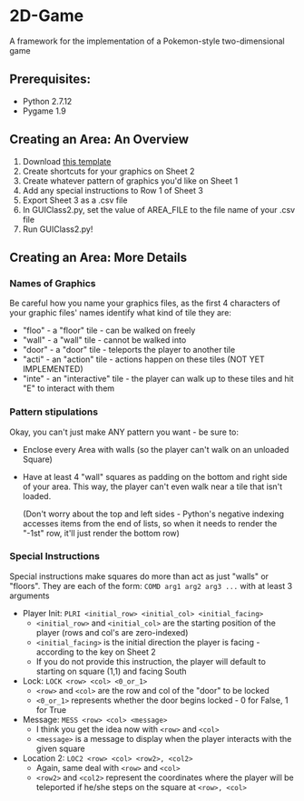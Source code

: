 # 2D-Game
A framework for the implementation of a Pokemon-style two-dimensional game

## Prerequisites:
- Python 2.7.12
- Pygame 1.9

## Creating an Area: An Overview
1) Download [this template](https://docs.google.com/spreadsheets/d/1N7aVqXMlO4WnsL-LR1LV_OpQzQNBnMpR2YgeEsVCMSQ/edit?usp=sharing)
2) Create shortcuts for your graphics on Sheet 2
3) Create whatever pattern of graphics you'd like on Sheet 1
4) Add any special instructions to Row 1 of Sheet 3
5) Export Sheet 3 as a .csv file
6) In GUIClass2.py, set the value of AREA_FILE to the file name of your .csv file
7) Run GUIClass2.py!

## Creating an Area: More Details
### Names of Graphics 
Be careful how you name your graphics files, as the first 4 characters of your graphic files' names identify what kind of tile they are:
  * "floo" - a "floor" tile - can be walked on freely
  * "wall" - a "wall" tile - cannot be walked into
  * "door" - a "door" tile - teleports the player to another tile
  * "acti" - an "action" tile - actions happen on these tiles (NOT YET IMPLEMENTED)
  * "inte" - an "interactive" tile - the player can walk up to these tiles and hit "E" to interact with them
  
### Pattern stipulations
Okay, you can't just make ANY pattern you want - be sure to:
  * Enclose every Area with walls (so the player can't walk on an unloaded Square)
  * Have at least 4 "wall" squares as padding on the bottom and right side of your area. This way, the player can't even walk near a tile that isn't loaded.
  
    (Don't worry about the top and left sides - Python's negative indexing accesses items from the end of lists, so when it needs to render the "-1st" row, it'll just render the bottom row) 
    
### Special Instructions
Special instructions make squares do more than act as just "walls" or "floors".
    They are each of the form: `COMD arg1 arg2 arg3 ...` with at least 3 arguments
  * Player Init: `PLRI <initial_row> <initial_col> <initial_facing>`
    * `<initial_row>` and `<initial_col>` are the starting position of the player (rows and col's are zero-indexed)
    * `<initial_facing>` is the initial direction the player is facing - according to the key on Sheet 2
    * If you do not provide this instruction, the player will default to starting on square (1,1) and facing South
  * Lock: `LOCK <row> <col> <0_or_1>`
    * `<row>` and `<col>` are the row and col of the "door" to be locked
    * `<0_or_1>` represents whether the door begins locked - 0 for False, 1 for True
  * Message: `MESS <row> <col> <message>`
    * I think you get the idea now with `<row>` and `<col>`
    * `<message>` is a message to display when the player interacts with the given square
  * Location 2: `LOC2 <row> <col> <row2>, <col2>`
    * Again, same deal with `<row>` and `<col>`
    * `<row2>` and `<col2>` represent the coordinates where the player will be teleported if he/she steps on the square at `<row>, <col>`
  
